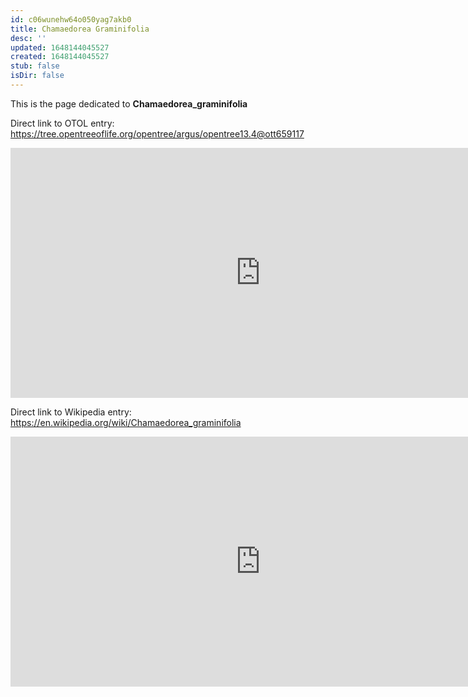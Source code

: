 ```yaml
---
id: c06wunehw64o050yag7akb0
title: Chamaedorea Graminifolia
desc: ''
updated: 1648144045527
created: 1648144045527
stub: false
isDir: false
---
```

This is the page dedicated to **Chamaedorea_graminifolia**


Direct link to OTOL entry: https://tree.opentreeoflife.org/opentree/argus/opentree13.4@ott659117



<html>
    <body>
    <iframe src="https://tree.opentreeoflife.org/opentree/argus/opentree13.4@ott659117"
    width="800" height="400" frameborder="0" allowfullscreen> </iframe>
    </body>
</html>
    


Direct link to Wikipedia entry: https://en.wikipedia.org/wiki/Chamaedorea_graminifolia



<html>
    <body>
    <iframe src="https://en.wikipedia.org/wiki/Chamaedorea_graminifolia"
    width="800" height="400" frameborder="0" allowfullscreen> </iframe>
    </body>
</html>
    
